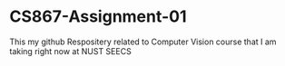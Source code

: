 # CS867-Assignment-01
This my github Respositery related to Computer Vision course that I am taking right now at NUST SEECS
